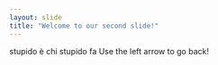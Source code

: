 ```yaml
---
layout: slide
title: "Welcome to our second slide!"
---
```

stupido è chi stupido fa
Use the left arrow to go back!
